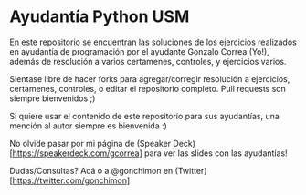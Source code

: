 Ayudantía Python USM
====================

En este repositorio se encuentran las soluciones de los ejercicios realizados en ayudantía de programación por el ayudante Gonzalo Correa (Yo!), además de resolución a varios certamenes, controles, y ejercicios varios.

Sientase libre de hacer forks para agregar/corregir resolución a ejercicios, certamenes, controles, o editar el repositorio completo. Pull requests son siempre bienvenidos ;)

Si quiere usar el contenido de este repositorio para sus ayudantías, una mención al autor siempre es bienvenida :)

No olvide pasar por mi página de (Speaker Deck)[https://speakerdeck.com/gcorrea] para ver las slides con las ayudantías!

Dudas/Consultas? Acá o a @gonchimon en (Twitter)[https://twitter.com/gonchimon]